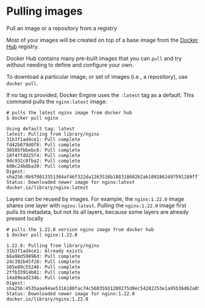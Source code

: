 # Pulling images

Pull an image or a repository from a registry

Most of your images will be created on top of a base image from the [Docker Hub](https://hub.docker.com/) registry.

Docker Hub contains many pre-built images that you can `pull` and try without needing to define and configure your own.

To download a particular image, or set of images (i.e., a repository), use `docker pull`.

If no tag is provided, Docker Engine uses the `:latest` tag as a default. This command pulls the `nginx:latest` image:

```shell
# pulls the latest nginx image from docker hub
$ docker pull nginx

Using default tag: latest
latest: Pulling from library/nginx
31b3f1ad4ce1: Pull complete
fd42b079d0f8: Pull complete
30585fbbebc6: Pull complete
18f4ffdd25f4: Pull complete
9dc932c8fba2: Pull complete
600c24b8ba39: Pull complete
Digest: sha256:0b970013351304af46f322da1263516b188318682b2ab1091862497591189ff1
Status: Downloaded newer image for nginx:latest
docker.io/library/nginx:latest
```

Layers can be reused by images. For example, the `nginx:1.22.0` image shares one layer with `nginx:latest`. Pulling the `nginx:1.22.0` image first pulls its metadata, but not its all layers, because some layers are already present locally

```shell
# pulls the 1.22.0 version nginx image from docker hub
$ docker pull nginx:1.22.0

1.22.0: Pulling from library/nginx
31b3f1ad4ce1: Already exists
66a98d59896d: Pull complete
24c392b45f28: Pull complete
165e89c55246: Pull complete
2ffb33914b01: Pull complete
14a89ead234b: Pull complete
Digest: sha256:4535aaa94ae5316180fac74c56035921280275d0ec54282253e1a95536d62a05
Status: Downloaded newer image for nginx:1.22.0
docker.io/library/nginx:1.22.0
```
